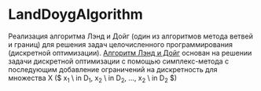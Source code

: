 # LandDoygAlgorithm
Реализация алгоритма Лэнд и Дойг (один из алгоритмов метода ветвей и границ) для решения задач целочисленного программирования (дискретной оптимизации). 
[Алгоритм Лэнд и Дойг](https://ru.wikipedia.org/wiki/Метод_ветвей_и_границ) основан на решении задачи дискретной оптимизации с помощью симплекс-метода с последующим добавление
ограничений на дискретность для множества X ($ x<sub>1</sub> \ in D<sub>1</sub>, x<sub>2</sub> \ in D<sub>2</sub>, ..., x<sub>2</sub> \ in D<sub>2</sub> $)
